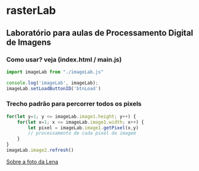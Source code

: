 # rasterLab

## Laboratório para aulas de Processamento Digital de Imagens


### Como usar? veja (index.html / main.js) 

```javascript
import imageLab from "./imageLab.js"

console.log('imageLab', imageLab);
imageLab.setLoadButtonID('btnLoad')
```


### Trecho padrão para percorrer todos os pixels 

```javascript
for(let y=1; y <= imageLab.image1.height; y++) {
    for(let x=1; x <= imageLab.image1.width; x++) {
        let pixel = imageLab.image1.getPixel(x,y)
        // processamento de cada pixel da imagem
    }
}
imageLab.image2.refresh()
```

[Sobre a foto da Lena](https://en.wikipedia.org/wiki/Lenna)